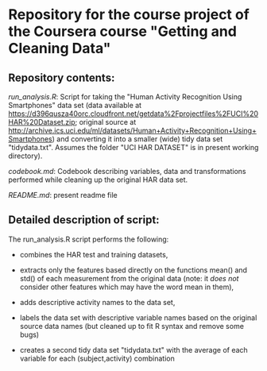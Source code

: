 Repository for the course project of the Coursera course "Getting and Cleaning Data"
=============================

## Repository contents:

*run_analysis.R*: Script for taking the "Human Activity Recognition Using Smartphones" data set (data available at https://d396qusza40orc.cloudfront.net/getdata%2Fprojectfiles%2FUCI%20HAR%20Dataset.zip; original source at http://archive.ics.uci.edu/ml/datasets/Human+Activity+Recognition+Using+Smartphones) and converting it into a smaller (wide) tidy data set "tidydata.txt". Assumes the folder "UCI HAR DATASET" is in present working directory). 

*codebook.md*: Codebook describing variables, data and transformations performed while cleaning up the original HAR data set.

*README.md*: present readme file

## Detailed description of script:

The run_analysis.R script performs the following:
- combines the HAR test and training datasets, 

- extracts only the features based directly on the functions mean() and std() of each measurement from the original data (note: it _does not_ consider other features which may have the word mean in them),

- adds descriptive activity names to the data set, 

- labels the data set with descriptive variable names based on the original source data names (but cleaned up to fit R syntax and remove some bugs)

- creates a second tidy data set "tidydata.txt" with the average of each variable for each (subject,activity) combination


